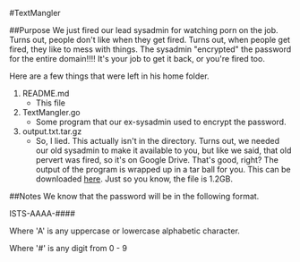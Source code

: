 #TextMangler

##Purpose
We just fired our lead sysadmin for watching porn on the job.  Turns out, people don't like when they get fired.  Turns out, when people get fired, they like to mess with things.  The sysadmin "encrypted" the password for the entire domain!!!!  It's your job to get it back, or you're fired too.  

Here are a few things that were left in his home folder.

1. README.md
    - This file
2. TextMangler.go
    - Some program that our ex-sysadmin used to encrypt the password.
3. output.txt.tar.gz
    - So, I lied.  This actually isn't in the directory.  Turns out, we needed our old sysadmin to make it available to you, but like we said, that old pervert was fired, so it's on Google Drive.  That's good, right?  The output of the program is wrapped up in a tar ball for you.  This can be downloaded [here](https://drive.google.com/file/d/0B_AQp5s_S-khR000b2MzQ1daWEE/view?usp=sharing).  Just so you know, the file is 1.2GB.

##Notes
We know that the password will be in the following format.

ISTS-AAAA-####

Where 'A' is any uppercase or lowercase alphabetic character.

Where '#' is any digit from 0 - 9
